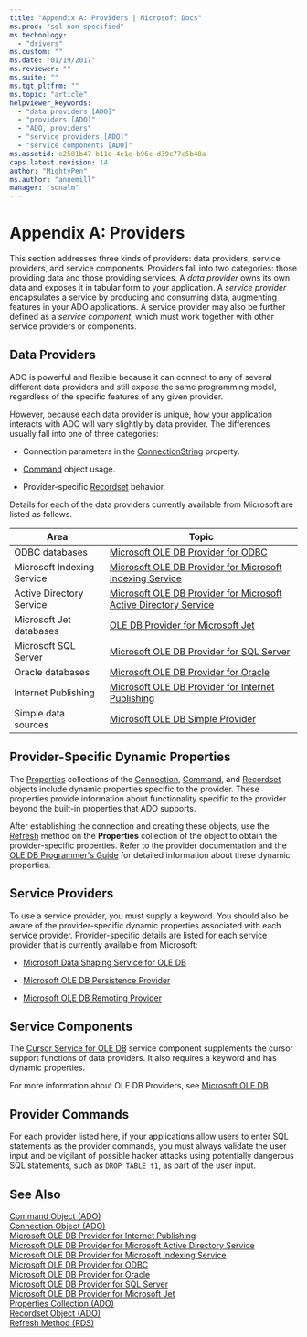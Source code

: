 ```yaml
---
title: "Appendix A: Providers | Microsoft Docs"
ms.prod: "sql-non-specified"
ms.technology:
  - "drivers"
ms.custom: ""
ms.date: "01/19/2017"
ms.reviewer: ""
ms.suite: ""
ms.tgt_pltfrm: ""
ms.topic: "article"
helpviewer_keywords: 
  - "data providers [ADO]"
  - "providers [ADO]"
  - "ADO, providers"
  - "service providers [ADO]"
  - "service components [ADO]"
ms.assetid: e2581b47-b11e-4e1e-b96c-d39c77c5b48a
caps.latest.revision: 14
author: "MightyPen"
ms.author: "annemill"
manager: "sonalm"
---
```

# Appendix A: Providers
This section addresses three kinds of providers: data providers, service providers, and service components. Providers fall into two categories: those providing data and those providing services. A *data provider* owns its own data and exposes it in tabular form to your application. A *service provider* encapsulates a service by producing and consuming data, augmenting features in your ADO applications. A service provider may also be further defined as a *service component*, which must work together with other service providers or components.  
  
## Data Providers  
 ADO is powerful and flexible because it can connect to any of several different data providers and still expose the same programming model, regardless of the specific features of any given provider.  
  
 However, because each data provider is unique, how your application interacts with ADO will vary slightly by data provider. The differences usually fall into one of three categories:  
  
-   Connection parameters in the [ConnectionString](../../../ado/reference/ado-api/connectionstring-property-ado.md) property.  
  
-   [Command](../../../ado/reference/ado-api/command-object-ado.md) object usage.  
  
-   Provider-specific [Recordset](../../../ado/reference/ado-api/recordset-object-ado.md) behavior.  
  
 Details for each of the data providers currently available from Microsoft are listed as follows.  
  
|Area|Topic|  
|----------|-----------|  
|ODBC databases|[Microsoft OLE DB Provider for ODBC](../../../ado/guide/appendixes/microsoft-ole-db-provider-for-odbc.md)|  
|Microsoft Indexing Service|[Microsoft OLE DB Provider for Microsoft Indexing Service](../../../ado/guide/appendixes/microsoft-ole-db-provider-for-microsoft-indexing-service.md)|  
|Active Directory Service|[Microsoft OLE DB Provider for Microsoft Active Directory Service](../../../ado/guide/appendixes/microsoft-ole-db-provider-for-microsoft-active-directory-service.md)|  
|Microsoft Jet databases|[OLE DB Provider for Microsoft Jet](../../../ado/guide/appendixes/microsoft-ole-db-provider-for-microsoft-jet.md)|  
|Microsoft SQL Server|[Microsoft OLE DB Provider for SQL Server](../../../ado/guide/appendixes/microsoft-ole-db-provider-for-sql-server.md)|  
|Oracle databases|[Microsoft OLE DB Provider for Oracle](../../../ado/guide/appendixes/microsoft-ole-db-provider-for-oracle.md)|  
|Internet Publishing|[Microsoft OLE DB Provider for Internet Publishing](../../../ado/guide/appendixes/microsoft-ole-db-provider-for-internet-publishing.md)|  
|Simple data sources|[Microsoft OLE DB Simple Provider](../../../ado/guide/appendixes/microsoft-ole-db-simple-provider.md)|  
  
## Provider-Specific Dynamic Properties  
 The [Properties](../../../ado/reference/ado-api/properties-collection-ado.md) collections of the [Connection](../../../ado/reference/ado-api/connection-object-ado.md), [Command](../../../ado/reference/ado-api/command-object-ado.md), and [Recordset](../../../ado/reference/ado-api/recordset-object-ado.md) objects include dynamic properties specific to the provider. These properties provide information about functionality specific to the provider beyond the built-in properties that ADO supports.  
  
 After establishing the connection and creating these objects, use the [Refresh](../../../ado/reference/ado-api/refresh-method-ado.md) method on the **Properties** collection of the object to obtain the provider-specific properties. Refer to the provider documentation and the [OLE DB Programmer's Guide](http://msdn.microsoft.com/en-us/3c5e2dd5-35e5-4a93-ac3a-3818bb43bbf8) for detailed information about these dynamic properties.  
  
## Service Providers  
 To use a service provider, you must supply a keyword. You should also be aware of the provider-specific dynamic properties associated with each service provider. Provider-specific details are listed for each service provider that is currently available from Microsoft:  
  
-   [Microsoft Data Shaping Service for OLE DB](../../../ado/guide/appendixes/microsoft-data-shaping-service-for-ole-db-ado-service-provider.md)  
  
-   [Microsoft OLE DB Persistence Provider](../../../ado/guide/appendixes/microsoft-ole-db-persistence-provider-ado-service-provider.md)  
  
-   [Microsoft OLE DB Remoting Provider](../../../ado/guide/appendixes/microsoft-ole-db-remoting-provider-ado-service-provider.md)  
  
## Service Components  
 The [Cursor Service for OLE DB](../../../ado/guide/appendixes/microsoft-cursor-service-for-ole-db-ado-service-component.md) service component supplements the cursor support functions of data providers. It also requires a keyword and has dynamic properties.  
  
 For more information about OLE DB Providers, see [Microsoft OLE DB](https://msdn.microsoft.com/library/windows/desktop/ms722784.aspx).  
  
## Provider Commands  
 For each provider listed here, if your applications allow users to enter SQL statements as the provider commands, you must always validate the user input and be vigilant of possible hacker attacks using potentially dangerous SQL statements, such as `DROP TABLE t1`, as part of the user input.  
  
## See Also  
 [Command Object (ADO)](../../../ado/reference/ado-api/command-object-ado.md)   
 [Connection Object (ADO)](../../../ado/reference/ado-api/connection-object-ado.md)   
 [Microsoft OLE DB Provider for Internet Publishing](../../../ado/guide/appendixes/microsoft-ole-db-provider-for-internet-publishing.md)   
 [Microsoft OLE DB Provider for Microsoft Active Directory Service](../../../ado/guide/appendixes/microsoft-ole-db-provider-for-microsoft-active-directory-service.md)   
 [Microsoft OLE DB Provider for Microsoft Indexing Service](../../../ado/guide/appendixes/microsoft-ole-db-provider-for-microsoft-indexing-service.md)   
 [Microsoft OLE DB Provider for ODBC](../../../ado/guide/appendixes/microsoft-ole-db-provider-for-odbc.md)   
 [Microsoft OLE DB Provider for Oracle](../../../ado/guide/appendixes/microsoft-ole-db-provider-for-oracle.md)   
 [Microsoft OLE DB Provider for SQL Server](../../../ado/guide/appendixes/microsoft-ole-db-provider-for-sql-server.md)   
 [Microsoft OLE DB Provider for Microsoft Jet](../../../ado/guide/appendixes/microsoft-ole-db-provider-for-microsoft-jet.md)   
 [Properties Collection (ADO)](../../../ado/reference/ado-api/properties-collection-ado.md)   
 [Recordset Object (ADO)](../../../ado/reference/ado-api/recordset-object-ado.md)   
 [Refresh Method (RDS)](../../../ado/reference/rds-api/refresh-method-rds.md)